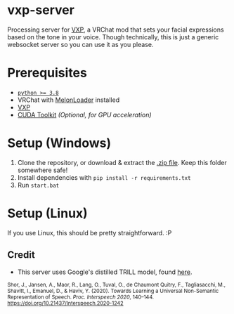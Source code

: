 # vxp-server
Processing server for [VXP](https://github.com/tetra-fox/VRCMods/tree/master/VXP), a VRChat mod that sets your facial expressions based on the tone in your voice. Though technically, this is just a generic websocket server so you can use it as you please.

# Prerequisites
- [`python >= 3.8`](https://www.python.org/downloads/)
- VRChat with [MelonLoader](https://github.com/LavaGang/MelonLoader/releases/latest) installed
- [VXP](https://github.com/tetra-fox/VRCMods/releases/latest/)
- [CUDA Toolkit](https://developer.nvidia.com/cuda-downloads) *(Optional, for GPU acceleration)*

# Setup (Windows)
1. Clone the repository, or download & extract the [.zip file](https://github.com/tetra-fox/vxp-server/archive/refs/heads/main.zip). Keep this folder somewhere safe!
2. Install dependencies with `pip install -r requirements.txt`
3. Run `start.bat`

# Setup (Linux)
If you use Linux, this should be pretty straightforward. :P

## Credit
- This server uses Google's distilled TRILL model, found [here](https://tfhub.dev/google/lite-model/nonsemantic-speech-benchmark/trill-distilled/1).

<sup>Shor, J., Jansen, A., Maor, R., Lang, O., Tuval, O., de Chaumont Quitry, F., Tagliasacchi, M., Shavitt, I., Emanuel, D., & Haviv, Y. (2020). Towards Learning a Universal Non-Semantic Representation of Speech. *Proc. Interspeech 2020*, 140–144. https://doi.org/10.21437/Interspeech.2020-1242</sup>